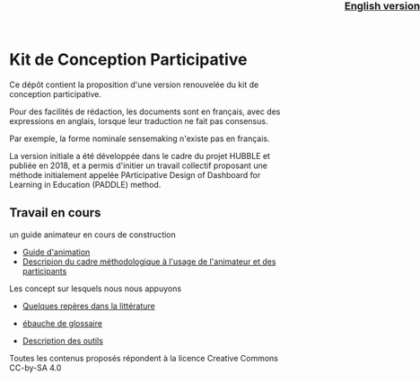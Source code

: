 <div style="position:absolute; right:0px; top: 0 ; font-size: large;">
<strong><a href='./en'>English version</a></strong>
</div>

# Kit de Conception Participative 
Ce dépôt contient la proposition d'une version renouvelée du kit de conception participative.

Pour des facilités de rédaction, les documents sont en français, avec des expressions en anglais, lorsque leur traduction ne fait pas consensus.

Par exemple, la forme nominale sensemaking n'existe pas en français.

La version initiale a été développée dans le cadre du projet HUBBLE et publiée en 2018, et a permis d'initier un travail collectif proposant une méthode  initialement appelée  PArticipative Design of Dashboard for Learning in Education (PADDLE) method.

## Travail en cours

un guide animateur en cours de construction
* [Guide d'animation](guideAnimateur/indexGA.html)
* [Descripion du cadre méthodologique à l'usage de l'animateur et des participants](guideAnimateur/cadreMethodo.html)

Les concept sur lesquels nous nous appuyons
* [Quelques repères dans la littérature](presentation/)
* [ébauche de glossaire](presentation/glossaire.md)

 * [Description des outils](outil/outils.md)



Toutes les contenus proposés répondent à la licence Creative Commons CC-by-SA 4.0
